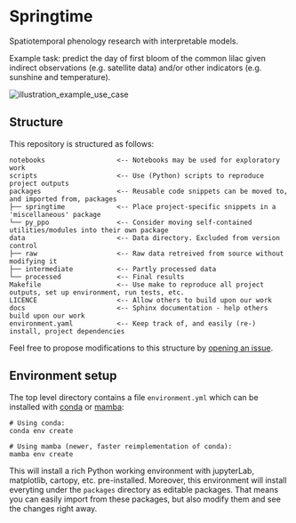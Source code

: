 # Springtime
Spatiotemporal phenology research with interpretable models.

Example task: predict the day of first bloom of the common
lilac given indirect observations (e.g. satellite data) and/or
other indicators (e.g. sunshine and temperature).

![illustration_example_use_case](task_illustration.png.png)

## Structure

This repository is structured as follows:

```
notebooks                  <-- Notebooks may be used for exploratory work
scripts                    <-- Use (Python) scripts to reproduce project outputs
packages                   <-- Reusable code snippets can be moved to, and imported from, packages
├── springtime             <-- Place project-specific snippets in a 'miscellaneous' package
└── py_ppo                 <-- Consider moving self-contained utilities/modules into their own package
data                       <-- Data directory. Excluded from version control
├── raw                    <-- Raw data retreived from source without modifying it
├── intermediate           <-- Partly processed data
└── processed              <-- Final results
Makefile                   <-- Use make to reproduce all project outputs, set up environment, run tests, etc.
LICENCE                    <-- Allow others to build upon our work
docs                       <-- Sphinx documentation - help others build upon our work
environment.yaml           <-- Keep track of, and easily (re-) install, project dependencies
```

Feel free to propose modifications to this structure by [opening an
issue](https://github.com/phenology/springtime/issues/new).

## Environment setup

The top level directory contains a file `environment.yml` which can be installed
with
[conda](https://docs.conda.io/en/latest/miniconda.html#latest-miniconda-installer-links)
or
[mamba](https://mamba.readthedocs.io/en/latest/installation.html#installation):

```
# Using conda:
conda env create

# Using mamba (newer, faster reimplementation of conda):
mamba env create
```

This will install a rich Python working environment with jupyterLab, matplotlib,
cartopy, etc. pre-installed. Moreover, this environment will install everyting
under the `packages` directory as editable packages. That means you can easily
import from these packages, but also modify them and see the changes right away.
